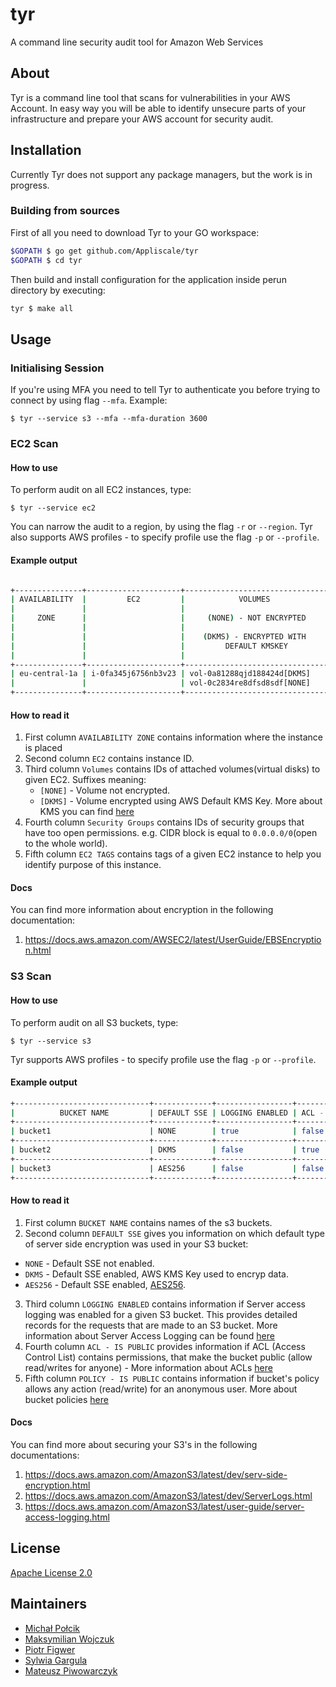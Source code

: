 # tyr

A command line security audit tool for Amazon Web Services

## About
Tyr is a command line tool that scans for vulnerabilities in your AWS Account. In easy way you will be able to
identify unsecure parts of your infrastructure and prepare your AWS account for security audit.

## Installation
Currently Tyr does not support any package managers, but the work is in progress. 
### Building from sources
First of all you need to download Tyr to your GO workspace:

```bash
$GOPATH $ go get github.com/Appliscale/tyr
$GOPATH $ cd tyr
```

Then build and install configuration for the application inside perun directory by executing:

```bash
tyr $ make all
```

## Usage
### Initialising Session
If you're using MFA you need to tell Tyr to authenticate you before trying to connect by using flag `--mfa`. 
Example:
```
$ tyr --service s3 --mfa --mfa-duration 3600
```

### EC2 Scan
#### How to use
To perform audit on all EC2 instances, type:
```
$ tyr --service ec2
```
You can narrow the audit to a region, by using the flag `-r` or `--region`. Tyr also supports AWS profiles -
to specify profile use the flag `-p` or `--profile`.

#### Example output

```bash

+---------------+---------------------+--------------------------------+-----------------------------------+----------+
| AVAILABILITY  |         EC2         |            VOLUMES             |             SECURITY              |          |
|               |                     |                                |                                   | EC2 TAGS |
|     ZONE      |                     |     (NONE) - NOT ENCRYPTED     |              GROUPS               |          |
|               |                     |                                |                                   |          |
|               |                     |    (DKMS) - ENCRYPTED WITH     |    (INCOMING CIDR = 0.0.0.0/0)    |          |
|               |                     |         DEFAULT KMSKEY         |                                   |          |
|               |                     |                                |       ID : PROTOCOL : PORT        |          |
+---------------+---------------------+--------------------------------+-----------------------------------+----------+
| eu-central-1a | i-0fa345j6756nb3v23 | vol-0a81288qjd188424d[DKMS]    | sg-aaaaaaaa : tcp : 22            | App:some |
|               |                     | vol-0c2834re8dfsd8sdf[NONE]    | sg-aaaaaaaa : tcp : 22            | Key:Val  |
+---------------+---------------------+--------------------------------+-----------------------------------+----------+
```

#### How to read it

 1. First column `AVAILABILITY ZONE` contains information where the instance is placed
 2. Second column `EC2` contains instance ID.
 3. Third column `Volumes` contains IDs of attached volumes(virtual disks) to given EC2. Suffixes meaning:
    * `[NONE]` - Volume not encrypted.
    * `[DKMS]` - Volume encrypted using AWS Default KMS Key. More about KMS you can find [here](https://aws.amazon.com/kms/faqs/)
 4. Fourth column `Security Groups` contains IDs of security groups that have too open permissions. e.g. CIDR block is equal to `0.0.0.0/0`(open to the whole world).
 5. Fifth column `EC2 TAGS` contains tags of a given EC2 instance to help you identify purpose of this instance.

#### Docs
You can find more information about encryption in the following documentation:
  1. https://docs.aws.amazon.com/AWSEC2/latest/UserGuide/EBSEncryption.html

### S3 Scan
#### How to use
To perform audit on all S3 buckets, type:
```
$ tyr --service s3
```
Tyr supports AWS profiles - to specify profile use the flag `-p` or `--profile`.

#### Example output

```bash
+------------------------------+-------------+-----------------+-----------------+--------------------+
|          BUCKET NAME         | DEFAULT SSE | LOGGING ENABLED | ACL - IS PUBLIC | POLICY - IS PUBLIC |
+------------------------------+-------------+-----------------+-----------------+--------------------+
| bucket1                      | NONE        | true            | false           | false              |
+------------------------------+-------------+-----------------+-----------------+--------------------+
| bucket2                      | DKMS        | false           | true            | false              |
+------------------------------+-------------+-----------------+-----------------+--------------------+
| bucket3                      | AES256      | false           | false           | true               |
+------------------------------+-------------+-----------------+-----------------+--------------------+
```

#### How to read it

 1. First column `BUCKET NAME` contains names of the s3 buckets.
 2. Second column `DEFAULT SSE` gives you information on which default type of server side encryption was used in your S3 bucket:
   * `NONE` - Default SSE not enabled.
   * `DKMS` - Default SSE enabled, AWS KMS Key used to encryp data.
   * `AES256` - Default SSE enabled, [AES256](https://docs.aws.amazon.com/AmazonS3/latest/dev/UsingServerSideEncryption.html).
 3. Third column `LOGGING ENABLED` contains information if Server access logging was enabled for a given S3 bucket. This provides detailed records for the requests that are made to an S3 bucket. More information about Server Access Logging can be found [here](https://docs.aws.amazon.com/AmazonS3/latest/user-guide/server-access-logging.html)
 4. Fourth column `ACL - IS PUBLIC` provides information if ACL (Access Control List) contains permissions, that make the bucket public (allow read/writes for anyone) - More information about ACLs [here](https://docs.aws.amazon.com/AmazonS3/latest/dev/acl-overview.html)
 5. Fifth column `POLICY - IS PUBLIC` contains information if bucket's policy allows any action (read/write) for an anonymous user. More about bucket policies [here](https://docs.aws.amazon.com/AmazonS3/latest/dev/using-iam-policies.html)

#### Docs
You can find more about securing your S3's in the following documentations:
 1. https://docs.aws.amazon.com/AmazonS3/latest/dev/serv-side-encryption.html
 2. https://docs.aws.amazon.com/AmazonS3/latest/dev/ServerLogs.html
 3. https://docs.aws.amazon.com/AmazonS3/latest/user-guide/server-access-logging.html
 
## License

[Apache License 2.0](LICENSE)

## Maintainers

- [Michał Połcik](https://github.com/mwpolcik)
- [Maksymilian Wojczuk](https://github.com/maxiwoj)
- [Piotr Figwer](https://github.com/pfigwer)
- [Sylwia Gargula](https://github.com/SylwiaGargula)
- [Mateusz Piwowarczyk](https://github.com/piwowarc)
